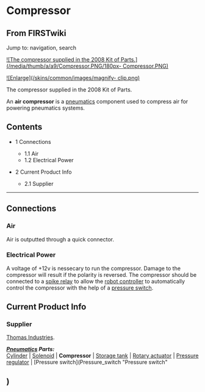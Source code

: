 # Compressor

## From FIRSTwiki

Jump to: navigation, search

[![The compressor supplied in the 2008 Kit of
Parts.](/media/thumb/a/a9/Compressor.PNG/180px-
Compressor.PNG)](Image:Compressor.PNG "The compressor supplied in
the 2008 Kit of Parts.")

[![Enlarge](/skins/common/images/magnify-
clip.png)](Image:Compressor.PNG "Enlarge")

The compressor supplied in the 2008 Kit of Parts.

An **air compressor** is a [pneumatics](Pneumatics "Pneumatics") component used to compress air for powering pneumatics systems.

## Contents

- 1 Connections

  - 1.1 Air
  - 1.2 Electrical Power

- 2 Current Product Info

  - 2.1 Supplier

--------------------------------------------------------------------------------

## Connections

### Air

Air is outputted through a quick connector.

### Electrical Power

A voltage of +12v is nessecary to run the compressor. Damage to the compressor will result if the polarity is reversed. The compressor should be connected to a [spike relay](Spike_relay "Spike relay") to allow the [robot controller](Robot_controller "Robot controller") to automatically control the compressor with the help of a [pressure switch](Pressure_switch "Pressure switch").

## Current Product Info

### Supplier

[Thomas Industries](http://www.thomasind.com "http://www.thomasind.com").

_**[Pneumatics](Pneumatics "Pneumatics") Parts:**_<br>
[Cylinder](Cylinder "Cylinder") | [Solenoid](Solenoid "Solenoid") | **Compressor** | [Storage tank](Storage_tank "Storage tank") | [Rotary actuator](Rotary_actuator "Rotary
actuator") | [Pressure regulator](Pressure_regulator "Pressure
regulator") | [Pressure switch](Pressure_switch "Pressure switch"

## )
